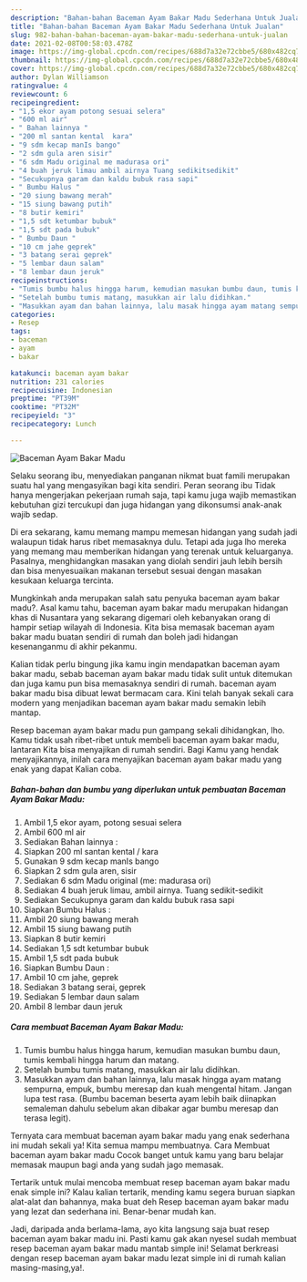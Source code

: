```yaml
---
description: "Bahan-bahan Baceman Ayam Bakar Madu Sederhana Untuk Jualan"
title: "Bahan-bahan Baceman Ayam Bakar Madu Sederhana Untuk Jualan"
slug: 982-bahan-bahan-baceman-ayam-bakar-madu-sederhana-untuk-jualan
date: 2021-02-08T00:58:03.478Z
image: https://img-global.cpcdn.com/recipes/688d7a32e72cbbe5/680x482cq70/baceman-ayam-bakar-madu-foto-resep-utama.jpg
thumbnail: https://img-global.cpcdn.com/recipes/688d7a32e72cbbe5/680x482cq70/baceman-ayam-bakar-madu-foto-resep-utama.jpg
cover: https://img-global.cpcdn.com/recipes/688d7a32e72cbbe5/680x482cq70/baceman-ayam-bakar-madu-foto-resep-utama.jpg
author: Dylan Williamson
ratingvalue: 4
reviewcount: 6
recipeingredient:
- "1,5 ekor ayam potong sesuai selera"
- "600 ml air"
- " Bahan lainnya "
- "200 ml santan kental  kara"
- "9 sdm kecap manIs bango"
- "2 sdm gula aren sisir"
- "6 sdm Madu original me madurasa ori"
- "4 buah jeruk limau ambil airnya Tuang sedikitsedikit"
- "Secukupnya garam dan kaldu bubuk rasa sapi"
- " Bumbu Halus "
- "20 siung bawang merah"
- "15 siung bawang putih"
- "8 butir kemiri"
- "1,5 sdt ketumbar bubuk"
- "1,5 sdt pada bubuk"
- " Bumbu Daun "
- "10 cm jahe geprek"
- "3 batang serai geprek"
- "5 lembar daun salam"
- "8 lembar daun jeruk"
recipeinstructions:
- "Tumis bumbu halus hingga harum, kemudian masukan bumbu daun, tumis kembali hingga harum dan matang."
- "Setelah bumbu tumis matang, masukkan air lalu didihkan."
- "Masukkan ayam dan bahan lainnya, lalu masak hingga ayam matang sempurna, empuk, bumbu meresap dan kuah mengental hitam. Jangan lupa test rasa. (Bumbu baceman beserta ayam lebih baik diinapkan semaleman dahulu sebelum akan dibakar agar bumbu meresap dan terasa legit)."
categories:
- Resep
tags:
- baceman
- ayam
- bakar

katakunci: baceman ayam bakar 
nutrition: 231 calories
recipecuisine: Indonesian
preptime: "PT39M"
cooktime: "PT32M"
recipeyield: "3"
recipecategory: Lunch

---
```



![Baceman Ayam Bakar Madu](https://img-global.cpcdn.com/recipes/688d7a32e72cbbe5/680x482cq70/baceman-ayam-bakar-madu-foto-resep-utama.jpg)

Selaku seorang ibu, menyediakan panganan nikmat buat famili merupakan suatu hal yang mengasyikan bagi kita sendiri. Peran seorang ibu Tidak hanya mengerjakan pekerjaan rumah saja, tapi kamu juga wajib memastikan kebutuhan gizi tercukupi dan juga hidangan yang dikonsumsi anak-anak wajib sedap.

Di era  sekarang, kamu memang mampu memesan hidangan yang sudah jadi walaupun tidak harus ribet memasaknya dulu. Tetapi ada juga lho mereka yang memang mau memberikan hidangan yang terenak untuk keluarganya. Pasalnya, menghidangkan masakan yang diolah sendiri jauh lebih bersih dan bisa menyesuaikan makanan tersebut sesuai dengan masakan kesukaan keluarga tercinta. 



Mungkinkah anda merupakan salah satu penyuka baceman ayam bakar madu?. Asal kamu tahu, baceman ayam bakar madu merupakan hidangan khas di Nusantara yang sekarang digemari oleh kebanyakan orang di hampir setiap wilayah di Indonesia. Kita bisa memasak baceman ayam bakar madu buatan sendiri di rumah dan boleh jadi hidangan kesenanganmu di akhir pekanmu.

Kalian tidak perlu bingung jika kamu ingin mendapatkan baceman ayam bakar madu, sebab baceman ayam bakar madu tidak sulit untuk ditemukan dan juga kamu pun bisa memasaknya sendiri di rumah. baceman ayam bakar madu bisa dibuat lewat bermacam cara. Kini telah banyak sekali cara modern yang menjadikan baceman ayam bakar madu semakin lebih mantap.

Resep baceman ayam bakar madu pun gampang sekali dihidangkan, lho. Kamu tidak usah ribet-ribet untuk membeli baceman ayam bakar madu, lantaran Kita bisa menyajikan di rumah sendiri. Bagi Kamu yang hendak menyajikannya, inilah cara menyajikan baceman ayam bakar madu yang enak yang dapat Kalian coba.

<!--inarticleads1-->

##### Bahan-bahan dan bumbu yang diperlukan untuk pembuatan Baceman Ayam Bakar Madu:

1. Ambil 1,5 ekor ayam, potong sesuai selera
1. Ambil 600 ml air
1. Sediakan  Bahan lainnya :
1. Siapkan 200 ml santan kental / kara
1. Gunakan 9 sdm kecap manIs bango
1. Siapkan 2 sdm gula aren, sisir
1. Sediakan 6 sdm Madu original (me: madurasa ori)
1. Sediakan 4 buah jeruk limau, ambil airnya. Tuang sedikit-sedikit
1. Sediakan Secukupnya garam dan kaldu bubuk rasa sapi
1. Siapkan  Bumbu Halus :
1. Ambil 20 siung bawang merah
1. Ambil 15 siung bawang putih
1. Siapkan 8 butir kemiri
1. Sediakan 1,5 sdt ketumbar bubuk
1. Ambil 1,5 sdt pada bubuk
1. Siapkan  Bumbu Daun :
1. Ambil 10 cm jahe, geprek
1. Sediakan 3 batang serai, geprek
1. Sediakan 5 lembar daun salam
1. Ambil 8 lembar daun jeruk




<!--inarticleads2-->

##### Cara membuat Baceman Ayam Bakar Madu:

1. Tumis bumbu halus hingga harum, kemudian masukan bumbu daun, tumis kembali hingga harum dan matang.
1. Setelah bumbu tumis matang, masukkan air lalu didihkan.
1. Masukkan ayam dan bahan lainnya, lalu masak hingga ayam matang sempurna, empuk, bumbu meresap dan kuah mengental hitam. Jangan lupa test rasa. (Bumbu baceman beserta ayam lebih baik diinapkan semaleman dahulu sebelum akan dibakar agar bumbu meresap dan terasa legit).




Ternyata cara membuat baceman ayam bakar madu yang enak sederhana ini mudah sekali ya! Kita semua mampu membuatnya. Cara Membuat baceman ayam bakar madu Cocok banget untuk kamu yang baru belajar memasak maupun bagi anda yang sudah jago memasak.

Tertarik untuk mulai mencoba membuat resep baceman ayam bakar madu enak simple ini? Kalau kalian tertarik, mending kamu segera buruan siapkan alat-alat dan bahannya, maka buat deh Resep baceman ayam bakar madu yang lezat dan sederhana ini. Benar-benar mudah kan. 

Jadi, daripada anda berlama-lama, ayo kita langsung saja buat resep baceman ayam bakar madu ini. Pasti kamu gak akan nyesel sudah membuat resep baceman ayam bakar madu mantab simple ini! Selamat berkreasi dengan resep baceman ayam bakar madu lezat simple ini di rumah kalian masing-masing,ya!.

